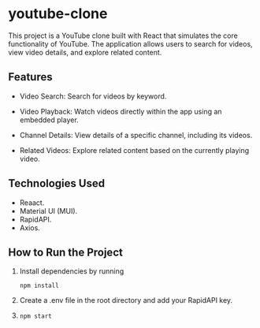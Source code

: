 # youtube-clone
This project is a YouTube clone built with React that simulates the core functionality of YouTube. The application allows users to search for videos, view video details, and explore related content.

## Features
+ Video Search: Search for videos by keyword.
- Video Playback: Watch videos directly within the app using an embedded player.
* Channel Details: View details of a specific channel, including its videos.
+ Related Videos: Explore related content based on the currently playing video.

## Technologies Used
+ Reaact.
+ Material UI (MUI).
+ RapidAPI.
+ Axios.

## How to Run the Project
1. Install dependencies by running
  
   ```npm install```
   
2. Create a .env file in the root directory and add your RapidAPI key.
3. ```npm start```
   

